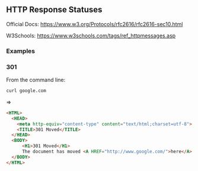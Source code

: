 ## HTTP Response Statuses

Official Docs: https://www.w3.org/Protocols/rfc2616/rfc2616-sec10.html

W3Schools: https://www.w3schools.com/tags/ref_httpmessages.asp

### Examples

### 301

From the command line:

```` sh
curl google.com
````

=>

```` html
<HTML>
  <HEAD>
    <meta http-equiv="content-type" content="text/html;charset=utf-8">
    <TITLE>301 Moved</TITLE>
  </HEAD>
  <BODY>
      <H1>301 Moved</H1>
      The document has moved <A HREF="http://www.google.com/">here</A>.
  </BODY>
</HTML>
````
